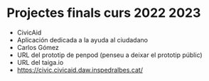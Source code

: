 # Projectes finals curs 2022 2023

* CivicAid
* Aplicación dedicada a la ayuda al ciudadano
* Carlos Gómez
* URL del prototip de penpod (penseu a deixar el prototip públic)
* URL del taiga.io
* https://civic.civicaid.daw.inspedralbes.cat/


